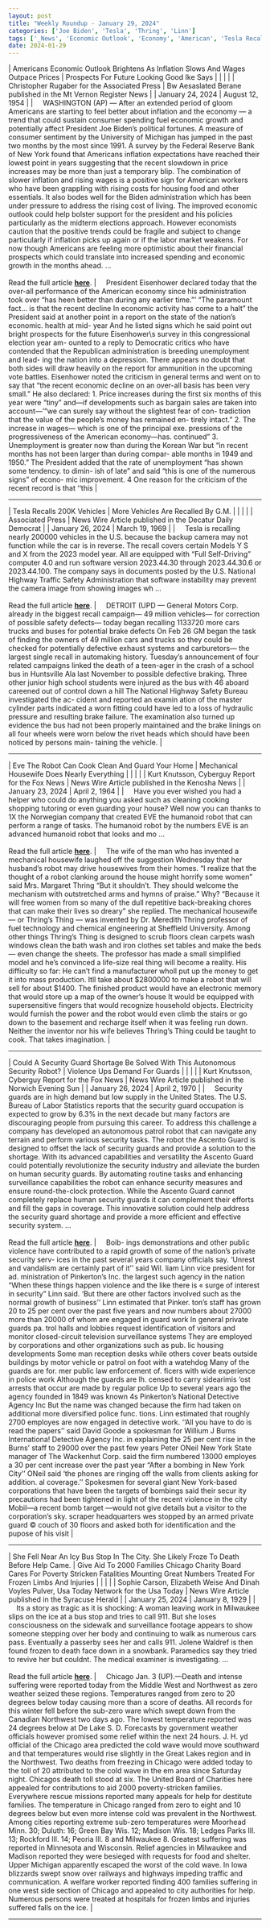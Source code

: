 ```yaml
---
layout: post
title: "Weekly Roundup - January 29, 2024"
categories: ['Joe Biden', 'Tesla', 'Thring', 'Linn']
tags: ['_News', 'Economic Outlook', 'Economy', 'American', 'Tesla Recall', 'Recall', 'Robotics', 'Technology', 'Autonomous Security Robot', 'Security', 'Tragic Accident', 'Weather']
date: 2024-01-29
---
```


| Americans Economic Outlook Brightens As Inflation Slows And Wages Outpace Prices | Prospects For Future Looking Good Ike Says |
|  |  |
| Christopher Rugaber for the Associated Press | Bw Aesaslated Berane published in the Mt Vernon Register News |
| January 24, 2024 | August 12, 1954 |
| &nbsp;&nbsp;&nbsp;&nbsp;WASHINGTON (AP) — After an extended period of gloom Americans are starting to feel better about inflation and the economy — a trend that could sustain consumer spending fuel economic growth and potentially affect President Joe Biden’s political fortunes. A measure of consumer sentiment by the University of Michigan has jumped in the past two months by the most since 1991. A survey by the Federal Reserve Bank of New York found that Americans inflation expectations have reached their lowest point in years suggesting that the recent slowdown in price increases may be more than just a temporary blip. The combination of slower inflation and rising wages is a positive sign for American workers who have been grappling with rising costs for housing food and other essentials. It also bodes well for the Biden administration which has been under pressure to address the rising cost of living. The improved economic outlook could help bolster support for the president and his policies particularly as the midterm elections approach. However economists caution that the positive trends could be fragile and subject to change particularly if inflation picks up again or if the labor market weakens. For now though Americans are feeling more optimistic about their financial prospects which could translate into increased spending and economic growth in the months ahead. ...<br><br>Read the full article <b>[here](https://apnews.com/article/economy-inflation-prices-consumers-income-election-outlook-c00653a661ca4b1420cc30a3e6f7b253)</b>. | &nbsp;&nbsp;&nbsp;&nbsp;President Eisenhower declared today that the over-all performance of the American economy since his administration took over “has heen better than during any earlier time.”’ “The paramount fact... is that the recent decline In economic activity has come to a halt” the President said at another point in a report on the state of the nation’s economic. health at mid- year And he listed signs which he said point out bright prospects for the future Eisenhower\s survey in this congressional election year am- ounted to a reply to Democratic critics who have contended that the Republican administration is breeding unemployment and lead- ing the nation into a depression. There appears no doubt that both sides will draw heavily on the report for ammunition in the upcoming vote battles. Eisenhower noted the criticism in general terms and went on to say that “the recent economic decline on an over-all basis has been very small.” He also declared: 1. Price increases during the first six months of this year were “tiny” and—if developments such as bargain sales are taken into account—‘“we can surely say without the slightest fear of con- tradiction that the value of the people’s money has remained en- tirely intact.” 2. The increase in wages— which is one of the principal exe. pressions of the progressiveness of the American economy—has. continued” 3. Unemployment is greater now than during the Korean War but “in recent months has not been larger than during compar- able months in 1949 and 1950.” The President added that the rate of unemployment “has shown some tendency. to dimin-  ish of late” and said “this is one of the numerous signs” of econo- mic improvement. 4 One reason for the criticism of the recent record is that ‘‘this |

---

| Tesla Recalls 200K Vehicles | More Vehicles Are Recalled By G.M. |
|  |  |
| Associated Press | News Wire Article published in the Decatur Daily Democrat |
| January 26, 2024 | March 19, 1969 |
| &nbsp;&nbsp;&nbsp;&nbsp;Tesla is recalling nearly 200000 vehicles in the U.S. because the backup camera may not function while the car is in reverse. The recall covers certain Models Y S and X from the 2023 model year. All are equipped with “Full Self-Driving” computer 4.0 and run software version 2023.44.30 through 2023.44.30.6 or 2023.44.100. The company says in documents posted by the U.S. National Highway Traffic Safety Administration that software instability may prevent the camera image from showing images wh ...<br><br>Read the full article <b>[here](https://apnews.com/article/tesla-recall-backup-camera-screen-dark-software-update-e8cc7acb4395a99789c2fee680bfeab3)</b>. | &nbsp;&nbsp;&nbsp;&nbsp;DETROIT (UPD — General Motors Corp. already in the biggest recall campaign— 49 million vehicles— for correction of possible safety defects— today began recalling 1133720 more cars trucks and buses for potential brake defects On Feb 26 GM began the task of finding the owners of 49 million cars and trucks so they could be checked for potentially defective exhaust systems and carburetors— the largest single recall in automaking history. Tuesday’s announcement of four related campaigns linked the death of a teen-ager in the crash of a school bus in Huntsville Ala last November to possible defective braking. Three other junior high school students were injured as the bus with 46 aboard careened out of control down a hill The National Highway Safety Bureau investigated the ac- cident and reported an examin ation of the master cylinder parts indicated a worn fitting could have led to a loss of hydraulic pressure and resulting brake failure. The examination also turned up evidence the bus had not been properly maintained and the brake linings on all four wheels were worn below the rivet heads which should have been noticed by persons main- taining the vehicle. |

---

| Eve The Robot Can Cook Clean And Guard Your Home | Mechanical Housewife Does Nearly Everything |
|  |  |
| Kurt Knutsson, Cyberguy Report for the Fox News | News Wire Article published in the Kenosha News |
| January 23, 2024 | April 2, 1964 |
| &nbsp;&nbsp;&nbsp;&nbsp;Have you ever wished you had a helper who could do anything you asked such as cleaning cooking shopping tutoring or even guarding your house? Well now you can thanks to 1X the Norwegian company that created EVE the humanoid robot that can perform a range of tasks. The humanoid robot by the numbers EVE is an advanced humanoid robot that looks and mo ...<br><br>Read the full article <b>[here](https://www.foxnews.com/tech/eve-the-robot-can-cook-clean-and-guard-your-home)</b>. | &nbsp;&nbsp;&nbsp;&nbsp;The wife of the man who has invented a mechanical housewife laughed off the suggestion Wednesday that her husband’s robot may drive housewives from their homes. “I realize that the thought of a robot clanking around the house might horrify some women” said Mrs. Margaret Thring “But it shouldn’t. They should welcome the mechanism with outstretched arms and hymns of praise.” Why? “Because it will free women from so many of the dull repetitive back-breaking chores that can make their lives so dreary” she replied. The mechanical housewife — or Thring’s Thing — was invented by Dr. Meredith Thring professor of fuel technology and chemical engineering at Sheffield University. Among other things Thring’s Thing is designed to scrub floors clean carpets wash windows clean the bath wash and iron clothes set tables and make the beds — even change the sheets. The professor has made a small simplified model and he’s convinced a life-size real thing will become a reality. His difficulty so far: He can’t find a manufacturer wholl put up the money to get it into mass production. Itll take about $2800000 to make a robot that will sell for about $1400. The finished product would have an electronic memory that would store up a map of the owner’s house It would be equipped with supersensitive fingers that would recognize household objects. Electricity would furnish the power and the robot would even climb the stairs or go down to the basement and recharge itself when it was feeling run down. Neither the inventor nor his wife believes Thring’s Thing could be taught to cook. That takes imagination. |

---

| Could A Security Guard Shortage Be Solved With This Autonomous Security Robot? | Violence Ups Demand For Guards |
|  |  |
| Kurt Knutsson, Cyberguy Report for the Fox News | News Wire Article published in the Norwich Evening Sun |
| January 26, 2024 | April 2, 1970 |
| &nbsp;&nbsp;&nbsp;&nbsp;Security guards are in high demand but low supply in the United States. The U.S. Bureau of Labor Statistics reports that the security guard occupation is expected to grow by 6.3% in the next decade but many factors are discouraging people from pursuing this career. To address this challenge a company has developed an autonomous patrol robot that can navigate any terrain and perform various security tasks. The robot the Ascento Guard is designed to offset the lack of security guards and provide a solution to the shortage. With its advanced capabilities and versatility the Ascento Guard could potentially revolutionize the security industry and alleviate the burden on human security guards. By automating routine tasks and enhancing surveillance capabilities the robot can enhance security measures and ensure round-the-clock protection. While the Ascento Guard cannot completely replace human security guards it can complement their efforts and fill the gaps in coverage. This innovative solution could help address the security guard shortage and provide a more efficient and effective security system. ...<br><br>Read the full article <b>[here](https://www.foxnews.com/tech/could-security-guard-shortage-be-solved-with-autonomous-security-robot)</b>. | &nbsp;&nbsp;&nbsp;&nbsp;Boib- ings demonstrations and other public violence have contributed to a rapid growth of some of the nation’s private security serv- ices in the past several years company officials say. ‘Unrest and vandalism are certainly part of it’’ said Wil. liam Linn vice president for ad. ministration of Pinkerton’s Inc. the largest such agency in the nation “When these things happen violence and the like there is « surge of interest in security” Linn said. ‘But there are other factors involved such as the normal growth of business’’ Linn estimated that Pinker. ton’s staff has grown 20 to 25 per cent over the past five years and now numbers about 27000 more than 20000 of whom are engaged in guard work In general private guards pa. trol halls and lobbies request identification of visitors and monitor closed-circuit television surveillance systems They are employed by corporations and other organizations such as pub. lic housing developments Some man reception desks while others cover beats outside buildings by motor vehicle or patrol on foot with a watehdog Many of the guards are for. mer public law enforcement of. ficers with wide experience in police work Although the guards are lh. censed to carry sidearimis ‘ost arrests that occur are made by regular police Up to several years ago the agency founded in 1849 was known 4s Pinkerton’s National Detective Agency Inc But the name was changed because the firm had taken on additional more diversified police func. tions. Linn estimated that roughly 2700 employes are now engaged in detective work. ‘‘All you have to do is read the papers’’ said David Goode a spokesman for Willium J Burns Internationa! Detective Agency Inc. in explaining the 25 per cent rise in the Burns’ staff to 29000 over the past few years Peter ONeil New York State manager of The Wackenhut Corp. said the firm numbered 13000 employes a 30 per cent increase over the past year “After a bombing in New York City’’ ONeil said ‘the phones are ringing off the walls from clients asking for addition. al coverage.’’ Spokesmen for several giant New York-based corporations that have been the targets of bombings said their secur ity precautions had been tightened in light of the recent violence in the city Mobil—a recent bomb target —would not give details but a visitor to the corporation’s sky. scraper headquarters wes stopped by an armed private guard © couch of 30 floors and asked both for identification and the pupose of his visit |

---

| She Fell Near An Icy Bus Stop In The City. She Likely Froze To Death Before Help Came. | Give Aid   To 2000 Families Chicago Charity Board Cares For Poverty   Stricken Fatalities Mounting Great Numbers Treated For Frozen Limbs And Injuries |
|  |  |
| Sophie Carson, Elizabeth Weise And Dinah Voyles Pulver, Usa Today Network for the Usa Today | News Wire Article published in the Syracuse Herald |
| January 25, 2024 | January 8, 1929 |
| &nbsp;&nbsp;&nbsp;&nbsp;Its a story as tragic as it is shocking: A woman leaving work in Milwaukee slips on the ice at a bus stop and tries to call 911. But she loses consciousness on the sidewalk and surveillance footage appears to show someone stepping over her body and continuing to walk as numerous cars pass. Eventually a passerby sees her and calls 911. Jolene Waldref is then found frozen to death face down in a snowbank. Paramedics say they tried to revive her but couldnt. The medical examiner is investigating. ...<br><br>Read the full article <b>[here](https://www.usatoday.com/story/news/nation/2024/01/25/woman-likely-froze-to-death-in-milwaukee-after-tripping-on-busy-street/72335638007/)</b>. | &nbsp;&nbsp;&nbsp;&nbsp;Chicago Jan. 3 (UP).—Death and intense suffering were reported today from the Middle West and Northwest as zero weather seized these regions. Temperatures ranged from zero to 20 degrees below today causing more than a score of deaths. All records for this winter fell before the sub-zero ware which swept down from the Canadian Northwest two days ago. The lowest temperature reported was 24 degrees below at De Lake S. D. Forecasts by government weather officials however promised some relief within the next 24 hours. J. H. yd official of the Chicago area predicted the cold wave would move southward and that temperatures would rise slightly in the Great Lakes region and in the Northwest. Two deaths from freezing in Chicago were added today to the toll of 20 attributed to the cold wave in the em area since Saturday night. Chicagos death toll stood at six. The United Board of Charities here appealed for contributions to aid 2000 poverty-stricken families. Everywhere rescue missions reported many appeals for help for destitute families. The temperature in Chicago ranged from zero to eight and 10 degrees below but even more intense cold was prevalent in the Northwest. Among cities reporting extreme sub-zero temperatures were Moorhead Minn. 30; Duluth: 16; Green Bay Wis. 12; Madison Wis. 18; Ledges Parks Ill. 13; Rockford Ill. 14; Peoria Ill. 8 and Milwaukee 8. Greatest suffering was reported in Minnesota and Wisconsin. Relief agencies in Milwaukee and Madison reported they were besieged with requests for food and shelter. Upper Michigan apparently escaped the worst of the cold wave. In Iowa blizzards swept snow over railways and highways impeding traffic and communication. A welfare worker reported finding 400 families suffering in one west side section of Chicago and appealed to city authorities for help. Numerous persons were treated at hospitals for frozen limbs and injuries suffered falls on the ice. |

---

